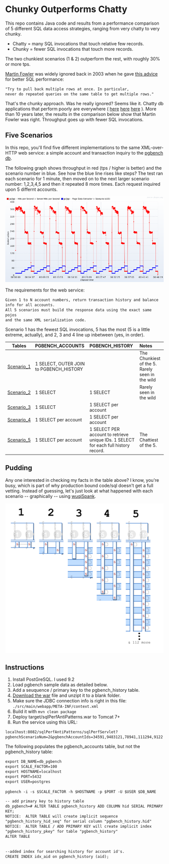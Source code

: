 Chunky Outperforms Chatty
====================

This repo contains Java code and results from a performance comparison of 5 different SQL data access strategies, ranging from very chatty to very chunky.  

* Chatty = many SQL invocations that touch relative few records.  
* Chunky = fewer SQL invocations that touch more records.  

The two chunkiest scenarios (1 & 2) outperform the rest, with roughly 30% or more tps.

[Martin Fowler](http://martinfowler.com/) was widely ignored back in 2003 when he gave [this advice](http://www.informit.com/articles/article.aspx?p=30661&seqNum=3) for better SQL performance:

```
"Try to pull back multiple rows at once. In particular, 
never do repeated queries on the same table to get multiple rows."
```

That's the chunky approach.   Was he really ignored?  Seems like it.  Chatty db applications that perform poorly are everywhere ( [here](http://apmblog.compuware.com/2010/06/15/top-10-performance-problems-taken-from-zappos-monster-and-co/) [here](http://blogs.msdn.com/b/alikl/archive/2008/04/28/performance-sin-chatty-database-access-and-loops-plus-another-free-performance-tool.aspx) [here](http://dotnet.dzone.com/news/select-n1-problem-%E2%80%93-how)  ).  More than 10 years later, the results in the comparison below show that Martin Fowler was right.  Throughput goes up with fewer SQL invocations.  

Five Scenarios
--------------
In this repo, you'll find five different implementations to the same XML-over-HTTP web service:  a simple account and transaction inquiry to the [pgbench db](http://www.postgresql.org/docs/9.2/static/pgbench.html).  

The following graph shows throughput in red (tps / higher is better) and the scenario number in blue.
See how the blue line rises like steps?  The test ran each scenario for 1 minute, then moved on to the next larger scenario number:  1,2,3,4,5 and then it repeated 8 more times.  Each request inquired upon 5 differnt accounts.

![Inquiry for 5 accountIds](https://github.com/eostermueller/chunkyOutperformsChatty/blob/master/results/fiveAccounts/tps-by-scenario.png)

The requirements for the web service:  

```
Given 1 to N account numbers, return transaction history and balance info for all accounts.  
All 5 scenarios must build the response data using the exact same pojos 
and the same XML serialization code.
```

Scenario 1 has the fewest SQL invocations, 5 has the most (5 is a little extreme, actually), and 2, 3 and 4 line up inbetween (yes, in order).



| Tables        | PGBENCH_ACCOUNTS           | PGBENCH_HISTORY  | Notes |
| ------------- |:--------------|:----- |:-----|
| [Scenario_1](https://github.com/eostermueller/chunkyOutperformsChatty/tree/master/src/main/java/com/github/eostermueller/pgbench/dataaccess_1)    | 1 SELECT, OUTER JOIN to PGBENCH_HISTORY      |   | The Chunkiest of the 5.  Rarely seen in the wild |
| [Scenario_2](https://github.com/eostermueller/chunkyOutperformsChatty/tree/master/src/main/java/com/github/eostermueller/pgbench/dataaccess_2)    | 1 SELECT      |   1 SELECT | Rarely seen in the wild  |
| [Scenario_3](https://github.com/eostermueller/chunkyOutperformsChatty/tree/master/src/main/java/com/github/eostermueller/pgbench/dataaccess_3)    | 1 SELECT      | 1 SELECT per account |  |
| [Scenario_4](https://github.com/eostermueller/chunkyOutperformsChatty/tree/master/src/main/java/com/github/eostermueller/pgbench/dataaccess_4)    | 1 SELECT per account  | 1 SELECT per account |  |
| [Scenario_5](https://github.com/eostermueller/chunkyOutperformsChatty/tree/master/src/main/java/com/github/eostermueller/pgbench/dataaccess_5)    | 1 SELECT per account  | 1 SELECT PER account to retrieve unique IDs.  1 SELECT for each full history record. | The  Chattiest of the 5. |

## Pudding
Any one interested in checking my facts in the table above?  I know, you're busy, which is part of why production bound code/sql doesn't get a full vetting.  Instead of guessing, let's just look at what happened with each scenario -- graphically -- using [wuqiSpank](wuqiSpank.org).

![](https://github.com/eostermueller/chunkyOutperformsChatty/blob/master/results/fiveAccounts/5-scenarios_wuqiSpank.png)

## Instructions

1. Install PostGreSQL.  I used 9.2
2. Load pgbench sample data as detailed below.
3. Add a seuquence / primary key to the pgbench_history table.
4. [Download the war](https://github.com/eostermueller/chunkyOutperformsChatty/archive/master.zip) file and unzipt it to a blank folder.
5. Make sure the JDBC connection info is right in this file: ```./src/main/webapp/META-INF/context.xml```
5. Build it with  ```mvn clean package```
5. Deploy target/sqlPerfAntiPatterns.war to Tomcat 7+
6. Run the service using this URL:
```
localhost:8082/sqlPerfAntiPatterns/sqlPerfServlet?pgbenchScenarioNum=2&pgbenchAccountIds=34591,9483121,78941,111294,9122
```
The following populates the pgbench_accounts table, but not the pgbench_history table:
```
export DB_NAME=db_pgbench
export SCALE_FACTOR=100
export HOSTNAME=localhost
export PORT=5432
export USER=postgres

pgbench -i -s $SCALE_FACTOR -h $HOSTNAME -p $PORT -U $USER $DB_NAME
```

```
-- add primary key to history table
db_pgbench=# ALTER TABLE pgbench_history ADD COLUMN hid SERIAL PRIMARY KEY;
NOTICE:  ALTER TABLE will create implicit sequence "pgbench_history_hid_seq" for serial column "pgbench_history.hid"
NOTICE:  ALTER TABLE / ADD PRIMARY KEY will create implicit index "pgbench_history_pkey" for table "pgbench_history"
ALTER TABLE


--added index for searching history for account id's.
CREATE INDEX idx_aid on pgbench_history (aid);
```
